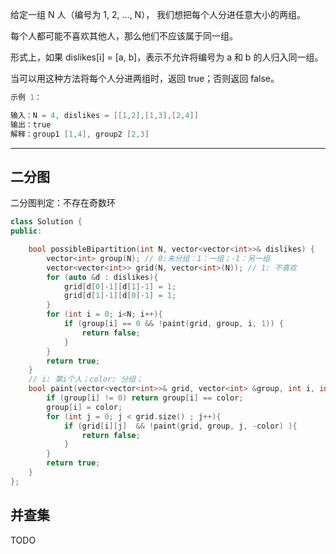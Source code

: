 给定一组 N 人（编号为 1, 2, ..., N）， 我们想把每个人分进任意大小的两组。

每个人都可能不喜欢其他人，那么他们不应该属于同一组。

形式上，如果 dislikes[i] = [a, b]，表示不允许将编号为 a 和 b 的人归入同一组。

当可以用这种方法将每个人分进两组时，返回 true；否则返回 false。

```cpp
示例 1：

输入：N = 4, dislikes = [[1,2],[1,3],[2,4]]
输出：true
解释：group1 [1,4], group2 [2,3]
```

---

## 二分图

二分图判定：不存在奇数环

```cpp
class Solution {
public:

    bool possibleBipartition(int N, vector<vector<int>>& dislikes) {
        vector<int> group(N); // 0:未分组：1：一组；-1：另一组
        vector<vector<int>> grid(N, vector<int>(N)); // 1: 不喜欢
        for (auto &d : dislikes){
            grid[d[0]-1][d[1]-1] = 1;
            grid[d[1]-1][d[0]-1] = 1;
        }
        for (int i = 0; i<N; i++){
            if (group[i] == 0 && !paint(grid, group, i, 1)) {
                return false;
            }
        }
        return true;
    }
    // i: 第i个人；color: 分组；
    bool paint(vector<vector<int>>& grid, vector<int> &group, int i, int color){
        if (group[i] != 0) return group[i] == color;
        group[i] = color;
        for (int j = 0; j < grid.size() ; j++){
            if (grid[i][j]  && !paint(grid, group, j, -color) ){
                return false;
            }
        }
        return true;
    }
};
```

## 并查集

TODO
